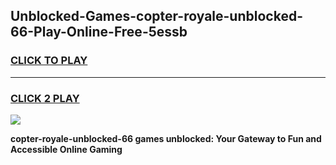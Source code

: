 
## Unblocked-Games-copter-royale-unblocked-66-Play-Online-Free-5essb
<h3>
<a href="https://premium76.site?title=copter-royale-unblocked-66&ref=26A">CLICK TO PLAY</a></h3>
<hr>

<h3>
<a href="https://premium76.site?title=copter-royale-unblocked-66&ref=26A">CLICK 2 PLAY</a>
  
</h3>

<a href="https://premium76.site?title=copter-royale-unblocked-66&ref=26A"><img src="https://clearcache.store/games.png"></a>


**copter-royale-unblocked-66 games unblocked: Your Gateway to Fun and Accessible Online Gaming**
